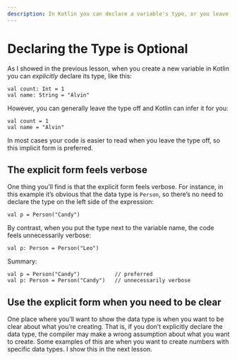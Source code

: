 ```yaml
---
description: In Kotlin you can declare a variable's type, or you leave the type off and let Kotlin infer it for you.
---
```



# Declaring the Type is Optional

As I showed in the previous lesson, when you create a new variable in Kotlin you can *explicitly* declare its type, like this:

````
val count: Int = 1
val name: String = "Alvin"
````

However, you can generally leave the type off and Kotlin can infer it for you:

````
val count = 1
val name = "Alvin"
````

In most cases your code is easier to read when you leave the type off, so this implicit form is preferred.



## The explicit form feels verbose

One thing you’ll find is that the explicit form feels verbose. For instance, in this example it’s obvious that the data type is `Person`, so there’s no need to declare the type on the left side of the expression:

````
val p = Person("Candy")
````

By contrast, when you put the type next to the variable name, the code feels unnecessarily verbose:

````
val p: Person = Person("Leo")
````

Summary:

````
val p = Person("Candy")           // preferred
val p: Person = Person("Candy")   // unnecessarily verbose
````


## Use the explicit form when you need to be clear

One place where you’ll want to show the data type is when you want to be clear about what you’re creating. That is, if you don’t explicitly declare the data type, the compiler may make a wrong assumption about what you want to create. Some examples of this are when you want to create numbers with specific data types. I show this in the next lesson.










